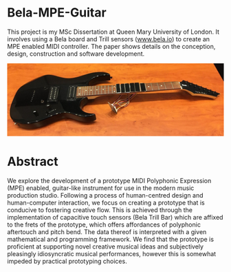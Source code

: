 # Bela-MPE-Guitar
This project is my MSc Dissertation at Queen Mary University of London. It involves using a Bela board and Trill sensors (www.bela.io) to create an MPE enabled MIDI controller.
The paper shows details on the conception, design, construction and software development.

![Image of the prototype](https://github.com/jamierpond/bela-mpe-guitar/blob/main/Images/fronthori.jpg?raw=true)

# Abstract
We explore the development of a prototype MIDI Polyphonic Expression (MPE) enabled, guitar-like instrument for use in the modern music production studio. Following a process of human-centred design and human-computer interaction, we focus on creating a prototype that is conducive to fostering creative flow. This is achieved through the implementation of capacitive touch sensors (Bela Trill Bar) which are affixed to the frets of the prototype, which offers affordances of polyphonic aftertouch and pitch bend. The data thereof is interpreted with a given mathematical and programming framework. We find that the prototype is proficient at supporting novel creative musical ideas and subjectively pleasingly idiosyncratic musical performances, however this is somewhat impeded by practical prototyping choices.
